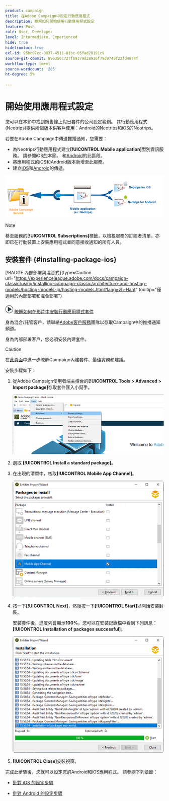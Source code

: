 ```yaml
---
product: campaign
title: 在Adobe Campaign中設定行動應用程式
description: 瞭解如何開始使用行動應用程式設定
feature: Push
role: User, Developer
level: Intermediate, Experienced
hide: true
hidefromtoc: true
exl-id: 95bc07cc-8837-4511-81bc-05fad28191c9
source-git-commit: 89e350c727fb9379d28916f79d9749f22fd4974f
workflow-type: tm+mt
source-wordcount: '285'
ht-degree: 5%

---
```


# 開始使用應用程式設定



您可以在本節中找到銷售線上假日套件的公司設定範例。 其行動應用程式(Neotrips)提供兩個版本供客戶使用：Android的Neotrips和iOS的Neotrips。

若要在Adobe Campaign中傳送推播通知，您需要：

* 為Neotrips行動應用程式建立&#x200B;**[!UICONTROL Mobile application]**&#x200B;型別資訊服務。 請參閱iOS[的](configuring-the-mobile-application.md#configuring-ios-service)本節。 和[Android](configuring-the-mobile-application-android.md#configuring-android-service)的此區段。
* 將應用程式的iOS和Android版本新增至此服務。
* 建立[iOS](create-notifications-ios.md)和[Android](create-notifications-android.md)的傳遞。

![](assets/nmac_service_diagram.png)

>[!NOTE]
>
>移至服務的&#x200B;**[!UICONTROL Subscriptions]**&#x200B;標籤，以檢視服務的訂閱者清單，亦即已在行動裝置上安裝應用程式並同意接收通知的所有人員。

## 安裝套件 {#installing-package-ios}

[!BADGE 內部部署與混合式]{type=Caution url="https://experienceleague.adobe.com/docs/campaign-classic/using/installing-campaign-classic/architecture-and-hosting-models/hosting-models-lp/hosting-models.html?lang=zh-Hant" tooltip="僅適用於內部部署和混合部署"}

![](assets/do-not-localize/how-to-video.png) [瞭解如何在影片中安裝行動應用程式套件](https://experienceleague.adobe.com/docs/campaign-classic-learn/tutorials/sending-messages/push-channel/installing-the-mobile-app-channel.html#sending-messages)

身為混合/託管客戶，請聯絡[Adobe客戶服務](https://helpx.adobe.com/tw/enterprise/admin-guide.html/enterprise/using/support-for-experience-cloud.ug.html)團隊以存取Campaign中的推播通知頻道。

身為內部部署客戶，您必須安裝內建套件。

>[!CAUTION]
>
>在[此頁面](../../installation/using/installing-campaign-standard-packages.md)中進一步瞭解Campaign內建套件、最佳實務和建議。

安裝步驟如下：

1. 從Adobe Campaign使用者端主控台的&#x200B;**[!UICONTROL Tools > Advanced > Import package]**&#x200B;存取套件匯入小幫手。

   ![](assets/package_ios.png)

1. 選取 **[!UICONTROL Install a standard package]**。

1. 在出現的清單中，核取&#x200B;**[!UICONTROL Mobile App Channel]**。

   ![](assets/package_ios_2.png)

1. 按一下&#x200B;**[!UICONTROL Next]**，然後按一下&#x200B;**[!UICONTROL Start]**&#x200B;以開始安裝封裝。

   安裝套件後，進度列會顯示&#x200B;**100%**，您可以在安裝記錄檔中看到下列訊息： **[!UICONTROL Installation of packages successful]**。

   ![](assets/package_ios_3.png)

1. **[!UICONTROL Close]**&#x200B;安裝視窗。

完成此步驟後，您就可以設定您的Android和iOS應用程式。
請參閱下列章節：

* [針對 iOS 的設定步驟](configuring-the-mobile-application.md)

* [針對 Android 的設定步驟](configuring-the-mobile-application-android.md)
